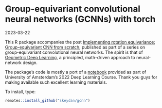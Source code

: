 Group-equivariant convolutional neural networks (GCNNs) with torch
================
2023-03-22

This R package accompanies the post [Implementing rotation equivariance:
Group-equivariant CNN from
scratch](https://blogs.rstudio.com/ai/posts/2023-03-07-group-equivariant-cnn-2/),
published as part of a series on group-equivariant convolutional neural
networks. The spirit is that of [Geometric Deep
Learning](https://geometricdeeplearning.com/), a principled, math-driven
approach to neural-network design.

The package’s code is mostly a port of a
[notebook](https://github.com/phlippe/uvadlc_notebooks/blob/master/docs/tutorial_notebooks/DL2/Geometric_deep_learning/tutorial1_regular_group_convolutions.ipynb)
provided as part of University of Amsterdam’s 2022 Deep Learning Course.
Thank you guys for making available such excellent learning materials.

To install, type:

``` r
remotes::install_github("skeydan/gcnn")
```

## 
